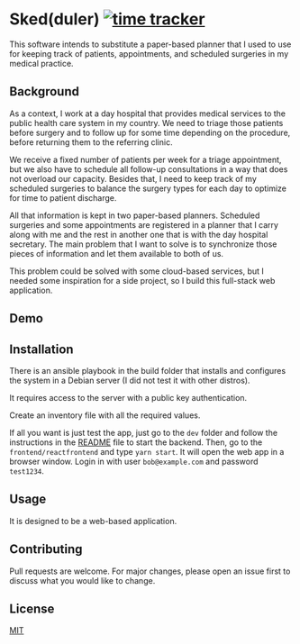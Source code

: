 # Sked(duler) [![time tracker](https://wakatime.com/badge/github/carlosapgomes/sked.svg)](https://wakatime.com/badge/github/carlosapgomes/sked)

This software intends to substitute a paper-based planner that I used to use
for keeping track of patients, appointments, and scheduled surgeries in my
medical practice.

## Background

As a context, I work at a day hospital that provides medical services to the
public health care system in my country. We need to triage those patients
before surgery and to follow up for some time depending on the procedure,
before returning them to the referring clinic.

We receive a fixed number of patients per week for a triage appointment, but
we also have to schedule all follow-up consultations in a way that does not
overload our capacity. Besides that, I need to keep track of my scheduled
surgeries to balance the surgery types for each day to optimize for time
to patient discharge.

All that information is kept in two paper-based planners. Scheduled surgeries
and some appointments are registered in a planner that I carry along with me
and the rest in another one that is with the day hospital secretary. The
main problem that I want to solve is to synchronize those pieces of
information and let them available to both of us.

This problem could be solved with some cloud-based services, but I needed
some inspiration for a side project, so I build this full-stack
web application.

## Demo

## Installation

There is an ansible playbook in the build folder that installs and configures
the system in a Debian server (I did not test it with other distros).

It requires access to the server with a public key authentication.

Create an inventory file with all the required values.

If all you want is just test the app, just go to the `dev` folder and follow
the instructions in the
[README](https://github.com/carlosapgomes/sked/blob/master/dev/README.md) file
to start the backend. Then, go to the `frontend/reactfrontend` and type
`yarn start`. It will open the web app in a browser window. Login in with
user `bob@example.com` and password `test1234`.

## Usage

It is designed to be a web-based application.

## Contributing

Pull requests are welcome. For major changes, please open an issue first to
discuss what you would like to change.

## License

[MIT](https://choosealicense.com/licenses/mit/)
